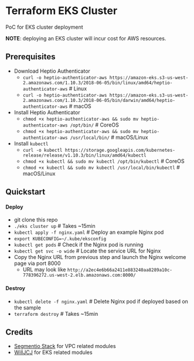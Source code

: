 # Terraform EKS Cluster
PoC for EKS cluster deployment

__NOTE__: deploying an EKS cluster will incur cost for AWS resources.

## Prerequisites
- Download Heptio Authenticator
  - `curl -o heptio-authenticator-aws https://amazon-eks.s3-us-west-2.amazonaws.com/1.10.3/2018-06-05/bin/linux/amd64/heptio-authenticator-aws` # Linux
  - `curl -o heptio-authenticator-aws https://amazon-eks.s3-us-west-2.amazonaws.com/1.10.3/2018-06-05/bin/darwin/amd64/heptio-authenticator-aws` # macOS
- Install Heptio Authenticator
  - `chmod +x heptio-authenticator-aws && sudo mv heptio-authenticator-aws /opt/bin/` # CoreOS
  - `chmod +x heptio-authenticator-aws && sudo mv heptio-authenticator-aws /usr/local/bin/` # macOS/Linux
- Install `kubectl`
  - `curl -o kubectl https://storage.googleapis.com/kubernetes-release/release/v1.10.3/bin/linux/amd64/kubectl`
  - `chmod +x kubectl && sudo mv kubectl /opt/bin/kubectl` # CoreOS
  - `chmod +x kubectl && sudo mv kubectl /usr/local/bin/kubectl` # macOS/Linux

## Quickstart
#### Deploy
- git clone <repo-url> this repo
- `./eks cluster up` # Takes ~15min
- `kubectl apply -f nginx.yaml` # Deploy an example Nginx pod
- `export KUBECONFIG=~/.kube/eksconfig`
- `kubectl get pods` # Check if the Nginx pod is running
- `kubectl get svc -o wide` # Locate the service URL for Nginx
- Copy the Nginx URL from previous step and launch the Nginx welcome page via port 8000
  - URL may look like `http://a2ec4e6b66a2411e883240aa8289a10c-778396272.us-west-2.elb.amazonaws.com:8000/`
#### Destroy
- `kubectl delete -f nginx.yaml` # Delete Nginx pod if deployed based on the sample
- `terraform destroy` # Takes ~15min

## Credits
- [Segmentio Stack](https://github.com/segmentio/stack) for VPC related modules
- [WillJCJ](https://github.com/WillJCJ/eks-terraform-demo) for EKS related modules

